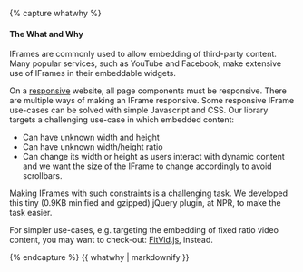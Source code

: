 {% capture whatwhy %}

#### The What and Why

IFrames are commonly used to allow embedding of third-party content. Many popular services, 
such as YouTube and Facebook, make extensive use of IFrames in their embeddable widgets.

On a [responsive](http://en.wikipedia.org/wiki/Responsive_Web_Design) website, all 
page components must be responsive. There are multiple ways of making an IFrame responsive.
Some responsive IFrame use-cases can be solved with simple Javascript and CSS. Our library
targets a challenging use-case in which embedded content:

* Can have unknown width and height
* Can have unknown width/height ratio
* Can change its width or height as users interact with dynamic content and we want the size of
the IFrame to change accordingly to avoid scrollbars.

Making IFrames with such constraints is a challenging task. We developed this tiny (0.9KB minified and gzipped) 
jQuery plugin, at NPR, to make the task easier.

For simpler use-cases, e.g. targeting the embedding of fixed ratio video content, you may want to 
check-out: [FitVid.js](http://fitvidsjs.com/), instead.

{% endcapture %}
{{ whatwhy | markdownify }}
